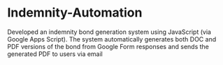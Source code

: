 # Indemnity-Automation
Developed an indemnity bond generation system using JavaScript (via Google Apps Script). The system automatically generates both DOC and PDF versions of the bond from Google Form responses and sends the generated PDF to users via email
